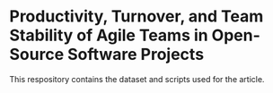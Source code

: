 # Productivity, Turnover, and Team Stability of Agile Teams in Open-Source Software Projects

This respository contains the dataset and scripts used for the article.
